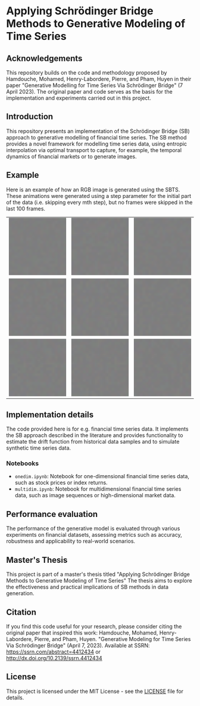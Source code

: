 # Applying Schrödinger Bridge Methods to Generative Modeling of Time Series

## Acknowledgements
This repository builds on the code and methodology proposed by Hamdouche, Mohamed, Henry-Labordere, Pierre, and Pham, Huyen in their paper "Generative Modelling for Time Series Via Schrödinger Bridge" (7 April 2023). The original paper and code serves as the basis for the implementation and experiments carried out in this project.

## Introduction
This repository presents an implementation of the Schrödinger Bridge (SB) approach to generative modelling of financial time series. The SB method provides a novel framework for modelling time series data, using entropic interpolation via optimal transport to capture, for example, the temporal dynamics of financial markets or to generate images. 

## Example

Here is an example of how an RGB image is generated using the SBTS.
These animations were generated using a step parameter for the initial part of the data (i.e. skipping every mth step), but no frames were skipped in the last 100 frames.


<table>
  <tr>
    <td><img src="./images/created_animation_step100_last100_1.gif" alt="Animation 1" width="200"/></td>
    <td><img src="./images/created_animation_step100_last100_2.gif" alt="Animation 2" width="200"/></td>
    <td><img src="./images/created_animation_step100_last100_3.gif" alt="Animation 3" width="200"/></td>
  </tr>
  <tr>
    <td><img src="./images/created_animation_step100_last100_4.gif" alt="Animation 4" width="200"/></td>
    <td><img src="./images/created_animation_step100_last100_6.gif" alt="Animation 6" width="200"/></td>
    <td><img src="./images/created_animation_step100_last100_9.gif" alt="Animation 9" width="200"/></td>
  </tr>
  <tr>
    <td><img src="./images/created_animation_step100_last100_10.gif" alt="Animation 10" width="200"/></td>
    <td><img src="./images/created_animation_step100_last100_12.gif" alt="Animation 12" width="200"/></td>
    <td><img src="./images/created_animation_step100_last100_14.gif" alt="Animation 14" width="200"/></td>
  </tr>
</table>

## Implementation details
The code provided here is for e.g. financial time series data. It implements the SB approach described in the literature and provides functionality to estimate the drift function from historical data samples and to simulate synthetic time series data.

### Notebooks
- `onedim.ipynb`: Notebook for one-dimensional financial time series data, such as stock prices or index returns.
- `multidim.ipynb`: Notebook for multidimensional financial time series data, such as image sequences or high-dimensional market data.


## Performance evaluation
The performance of the generative model is evaluated through various experiments on financial datasets, assessing metrics such as accuracy, robustness and applicability to real-world scenarios.



## Master's Thesis
This project is part of a master's thesis titled "Applying Schrödinger Bridge Methods to Generative Modeling of Time Series" The thesis aims to explore the effectiveness and practical implications of SB methods in data generation.

## Citation
If you find this code useful for your research, please consider citing the original paper that inspired this work:
Hamdouche, Mohamed, Henry-Labordere, Pierre, and Pham, Huyen. "Generative Modeling for Time Series Via Schrödinger Bridge" (April 7, 2023). Available at SSRN: https://ssrn.com/abstract=4412434 or http://dx.doi.org/10.2139/ssrn.4412434


## License
This project is licensed under the MIT License - see the [LICENSE](LICENSE) file for details.

